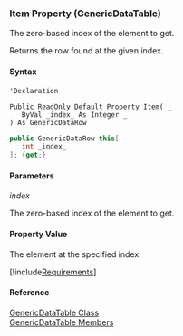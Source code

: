 ﻿### Item Property (GenericDataTable)

The zero-based index of the element to get.

Returns the row found at the given index.

#### Syntax

```vbnet
'Declaration

Public ReadOnly Default Property Item( _
   ByVal _index_ As Integer _
) As GenericDataRow
```

```csharp
public GenericDataRow this[ 
   int _index_
]; {get;}
```

#### Parameters

_index_

The zero-based index of the element to get.

#### Property Value

The element at the specified index.

[!include[Requirements](../partials/requirements.md)]

#### Reference

[GenericDataTable Class](fcSDK~FChoice.Foundation.GenericDataTable.md)  
[GenericDataTable Members](fcSDK~FChoice.Foundation.GenericDataTable_members.md)